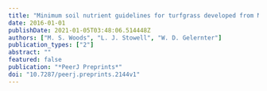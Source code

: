 ```yaml
---
title: "Minimum soil nutrient guidelines for turfgrass developed from Mehlich 3 soil test results"
date: 2016-01-01
publishDate: 2021-01-05T03:48:06.514448Z
authors: ["M. S. Woods", "L. J. Stowell", "W. D. Gelernter"]
publication_types: ["2"]
abstract: ""
featured: false
publication: "*PeerJ Preprints*"
doi: "10.7287/peerj.preprints.2144v1"
---
```


